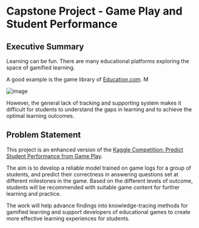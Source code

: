 # Capstone Project - Game Play and Student Performance

## Executive Summary

Learning can be fun. There are many educational platforms exploring the space of gamified learning. 

A good example is the game library of [Education.com](https://www.education.com/games/). M

![image](https://user-images.githubusercontent.com/121992397/232182408-587b732e-7cc4-4678-8fd2-ad10b9f2fe62.png)

However, the general lack of tracking and supporting system makes it difficult for students to understand the gaps in learning and to achieve the optimal learning outcomes. 


## Problem Statement

This project is an enhanced version of the [Kaggle Competition: Predict Student Performance from Game Play](https://www.kaggle.com/competitions/predict-student-performance-from-game-play/overview).

The aim is to develop a reliable model trained on game logs for a group of students, and predict their correctness in answering questions set at different milestones in the game. Based on the different levels of outcome, students will be recommended with suitable game content for further learning and practice. 

The work will help advance findings into knowledge-tracing methods for gamified learning and support developers of educational games to create more effective learning experiences for students.
